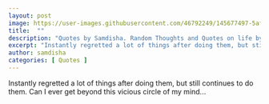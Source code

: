 ```yaml
---
layout: post
image: https://user-images.githubusercontent.com/46792249/145677497-5af05e90-9cc3-434a-80a0-e0bb08d93378.png
title:  ""
description: "Quotes by Samdisha. Random Thoughts and Quotes on life by Samdisha Khunger."
excerpt: "Instantly regretted a lot of things after doing them, but still continues to do them. Can I ever get beyond this vicious circle of my mind..."
author: samdisha
categories: [ Quotes ]
---
```


Instantly regretted a lot of things after doing them, but still continues to do them. Can I ever get beyond this vicious circle of my mind...
